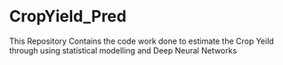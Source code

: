 # CropYield_Pred
This Repository Contains the code work done to estimate the Crop Yeild through using statistical modelling and Deep Neural Networks 
